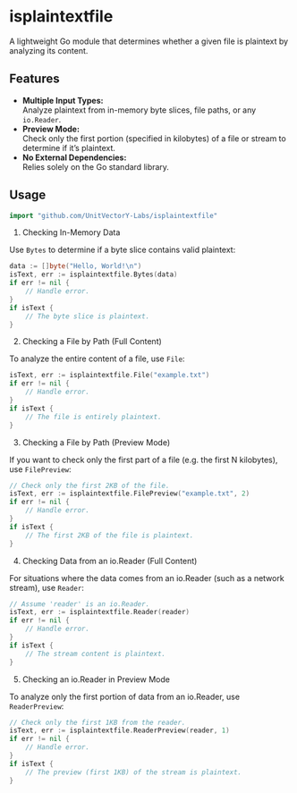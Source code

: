 # isplaintextfile

A lightweight Go module that determines whether a given file is plaintext by analyzing its content.

## Features

- **Multiple Input Types:**  
  Analyze plaintext from in-memory byte slices, file paths, or any `io.Reader`.
- **Preview Mode:**  
  Check only the first portion (specified in kilobytes) of a file or stream to determine if it’s plaintext.
- **No External Dependencies:**  
  Relies solely on the Go standard library.

## Usage

```go
import "github.com/UnitVectorY-Labs/isplaintextfile"
```

1. Checking In-Memory Data

Use `Bytes` to determine if a byte slice contains valid plaintext:

```go
data := []byte("Hello, World!\n")
isText, err := isplaintextfile.Bytes(data)
if err != nil {
    // Handle error.
}
if isText {
    // The byte slice is plaintext.
}
```

2. Checking a File by Path (Full Content)

To analyze the entire content of a file, use `File`:

```go
isText, err := isplaintextfile.File("example.txt")
if err != nil {
    // Handle error.
}
if isText {
    // The file is entirely plaintext.
}
```

3. Checking a File by Path (Preview Mode)

If you want to check only the first part of a file (e.g. the first N kilobytes), use `FilePreview`:

```go
// Check only the first 2KB of the file.
isText, err := isplaintextfile.FilePreview("example.txt", 2)
if err != nil {
    // Handle error.
}
if isText {
    // The first 2KB of the file is plaintext.
}
```

4. Checking Data from an io.Reader (Full Content)

For situations where the data comes from an io.Reader (such as a network stream), use `Reader`:

```go
// Assume 'reader' is an io.Reader.
isText, err := isplaintextfile.Reader(reader)
if err != nil {
    // Handle error.
}
if isText {
    // The stream content is plaintext.
}
```

5. Checking an io.Reader in Preview Mode

To analyze only the first portion of data from an io.Reader, use `ReaderPreview`:

```go
// Check only the first 1KB from the reader.
isText, err := isplaintextfile.ReaderPreview(reader, 1)
if err != nil {
    // Handle error.
}
if isText {
    // The preview (first 1KB) of the stream is plaintext.
}
